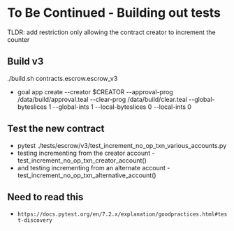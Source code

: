 # To Be Continued - Building out tests

TLDR: add restriction only allowing the contract creator to increment the counter

## Build v3

./build.sh contracts.escrow.escrow_v3

- goal app create --creator $CREATOR --approval-prog /data/build/approval.teal --clear-prog /data/build/clear.teal --global-byteslices 1 --global-ints 1 --local-byteslices 0 --local-ints 0

## Test the new contract

- pytest ./tests/escrow/v3/test_increment_no_op_txn_various_accounts.py
- testing incrementing from the creator account - test_increment_no_op_txn_creator_account()
- and testing incrementing from an alternate account - test_increment_no_op_txn_alternative_account()

## Need to read this

- `https://docs.pytest.org/en/7.2.x/explanation/goodpractices.html#test-discovery`

